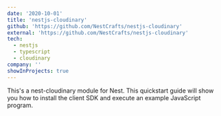 ```yaml
---
date: '2020-10-01'
title: 'nestjs-cloudinary'
github: 'https://github.com/NestCrafts/nestjs-cloudinary'
external: 'https://github.com/NestCrafts/nestjs-cloudinary'
tech:
  - nestjs
  - typescript
  - cloudinary
company: ''
showInProjects: true
---
```


This's a nest-cloudinary module for Nest. This quickstart guide will show you how to install the client SDK and execute an example JavaScript program.
